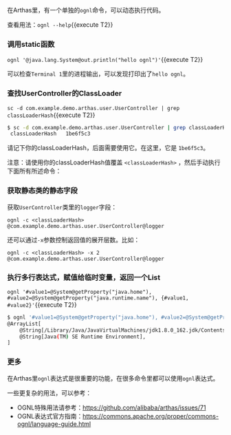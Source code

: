 
在Arthas里，有一个单独的`ognl`命令，可以动态执行代码。


查看用法：`ognl --help`{{execute T2}}

### 调用static函数

`ognl '@java.lang.System@out.println("hello ognl")'`{{execute T2}}

可以检查`Terminal 1`里的进程输出，可以发现打印出了`hello ognl`。


### 查找UserController的ClassLoader

`sc -d com.example.demo.arthas.user.UserController | grep classLoaderHash`{{execute T2}}

```bash
$ sc -d com.example.demo.arthas.user.UserController | grep classLoaderHash
 classLoaderHash   1be6f5c3
```

请记下你的classLoaderHash，后面需要使用它。在这里，它是 `1be6f5c3`。

注意：请使用你的classLoaderHash值覆盖 `<classLoaderHash>` ，然后手动执行下面所有所述命令：

### 获取静态类的静态字段

获取`UserController`类里的`logger`字段：

`ognl -c <classLoaderHash> @com.example.demo.arthas.user.UserController@logger`

还可以通过`-x`参数控制返回值的展开层数。比如：

`ognl -c <classLoaderHash> -x 2 @com.example.demo.arthas.user.UserController@logger`

### 执行多行表达式，赋值给临时变量，返回一个List

`ognl '#value1=@System@getProperty("java.home"), #value2=@System@getProperty("java.runtime.name"), {#value1, #value2}'`{{execute T2}}

```bash
$ ognl '#value1=@System@getProperty("java.home"), #value2=@System@getProperty("java.runtime.name"), {#value1, #value2}'
@ArrayList[
    @String[/Library/Java/JavaVirtualMachines/jdk1.8.0_162.jdk/Contents/Home/jre],
    @String[Java(TM) SE Runtime Environment],
]
```

### 更多

在Arthas里`ognl`表达式是很重要的功能，在很多命令里都可以使用`ognl`表达式。

一些更复杂的用法，可以参考：

* OGNL特殊用法请参考：https://github.com/alibaba/arthas/issues/71
* OGNL表达式官方指南：https://commons.apache.org/proper/commons-ognl/language-guide.html